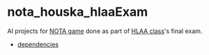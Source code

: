 nota_houska_hlaaExam
====

AI projects for [NOTA game](http://nota.machys.net/) done as part of [HLAA class](http://gamedev.cuni.cz/study/courses-history/courses-2017-2018/labs-for-human-like-artificial-agents-summer-201718/)'s final exam.
* [dependencies](./dependencies.json)


